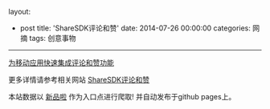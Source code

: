 layout: 
  - post 
title: 'ShareSDK评论和赞' 
date: 2014-07-26 00:00:00 
categories: 网摘 
tags: 创意事物 
---

<a href="http://xinpinla.com/product/282" title="查看产品详情">
								为移动应用快速集成评论和赞功能							</a>  

更多详情请参考相关网站 [ShareSDK评论和赞](http://mob.com/comment)  

本站数据以 [新品啦](http://xinpinla.com/) 作为入口点进行爬取! 并自动发布于github pages上。  
